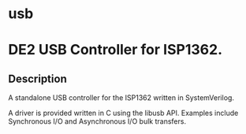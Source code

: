 # usb
DE2 USB Controller for ISP1362.
==============

Description
----------
A standalone USB controller for the ISP1362 written in SystemVerilog.

A driver is provided written in C using the libusb API.  Examples include Synchronous I/O and Asynchronous I/O bulk transfers.


